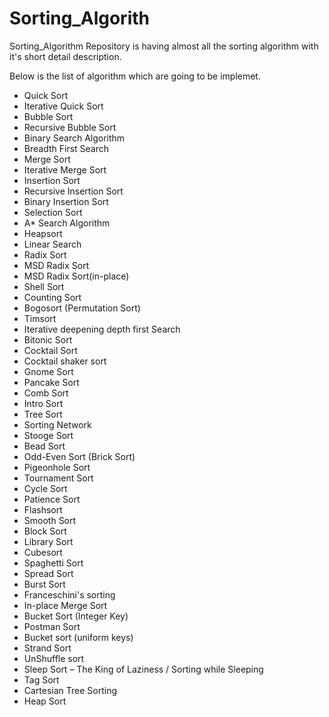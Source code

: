 # Sorting_Algorith
Sorting_Algorithm Repository is having almost all the sorting algorithm with it's short detail description.

Below is the list of algorithm which are going to be implemet.
- Quick Sort
- Iterative Quick Sort
- Bubble Sort
- Recursive Bubble Sort
- Binary Search Algorithm
- Breadth First Search
- Merge Sort
- Iterative Merge Sort
- Insertion Sort
- Recursive Insertion Sort
- Binary Insertion Sort
- Selection Sort
- A* Search Algorithm
- Heapsort
- Linear Search
- Radix Sort
- MSD Radix Sort
- MSD Radix Sort(in-place)
- Shell Sort
- Counting Sort
- Bogosort (Permutation Sort)
- Timsort
- Iterative deepening depth first Search
- Bitonic Sort
- Cocktail Sort
- Cocktail shaker sort
- Gnome Sort
- Pancake Sort
- Comb Sort
- Intro Sort
- Tree Sort
- Sorting Network
- Stooge Sort
- Bead Sort
- Odd-Even Sort (Brick Sort)
- Pigeonhole Sort
- Tournament Sort
- Cycle Sort
- Patience Sort
- Flashsort
- Smooth Sort
- Block Sort
- Library Sort
- Cubesort
- Spaghetti Sort
- Spread Sort
- Burst Sort
- Franceschini's sorting
- In-place Merge Sort
- Bucket Sort (Integer Key)
- Postman Sort
- Bucket sort (uniform keys)
- Strand Sort
- UnShuffle sort
- Sleep Sort – The King of Laziness / Sorting while Sleeping
- Tag Sort
- Cartesian Tree Sorting
- Heap Sort

